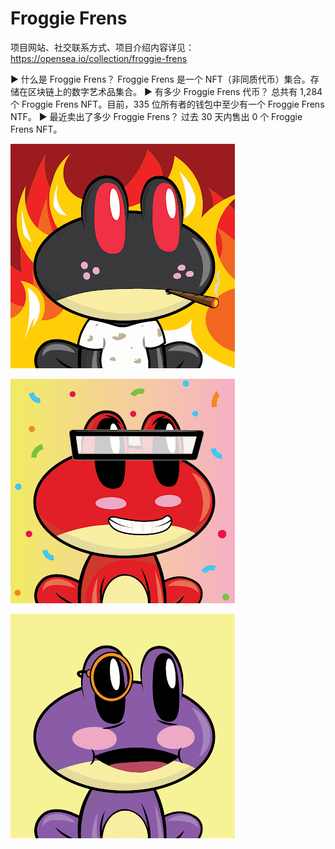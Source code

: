 # Froggie Frens

项目网站、社交联系方式、项目介绍内容详见：https://opensea.io/collection/froggie-frens

▶ 什么是 Froggie Frens？
Froggie Frens 是一个 NFT（非同质代币）集合。存储在区块链上的数字艺术品集合。
▶ 有多少 Froggie Frens 代币？
总共有 1,284 个 Froggie Frens NFT。目前，335 位所有者的钱包中至少有一个 Froggie Frens NTF。
▶ 最近卖出了多少 Froggie Frens？
过去 30 天内售出 0 个 Froggie Frens NFT。

![nft](01.png)

![nft](02.png)

![nft](03.png)




